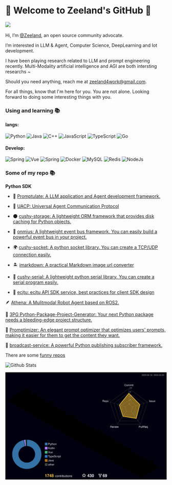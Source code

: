 # 🌌 Welcome to Zeeland's GitHub 💫

<!-- [![wakatime](https://wakatime.com/badge/user/ff2fd02f-93f5-46d4-af69-146d00163dbe.svg)](https://wakatime.com/@ff2fd02f-93f5-46d4-af69-146d00163dbe)
[![github](https://img.shields.io/github/followers/Undertone0809?logo=github&style=plastic)](https://github.com/alanhamlett?tab=followers) -->

![](https://komarev.com/ghpvc/?username=Undertone0809)

Hi, I’m [@Zeeland](https://github.com/Undertone0809), an open source community advocate.

I’m interested in LLM & Agent, Computer Science, DeepLearning and Iot development.

I have been playing research related to LLM and prompt engineering recently. Multi-Modality artificial intelligence and AGI are both intersting researchs ~

Should you need anything, reach me at zeeland4work@gmail.com.

For all things, know that I'm here for you. You are not alone. Looking forward to doing some interesting things with you.

### Using and learning 📚
#### langs:
<!-- **Langs:** -->
![Python](https://img.shields.io/badge/Python-3373A7?style=flat-square&logo=python&logoColor=white)
![Java](https://img.shields.io/badge/Java-ED8B00?style=flat-square&logo=java&logoColor=white)
![C++](http://img.shields.io/badge/-C++-FF7F50?style=flat-square&logo=c%2B%2B&logoColor=ffffff)
![JavaScript](https://img.shields.io/badge/-JavaScript-%23F7DF1C?style=flat-square&logo=javascript&logoColor=ffff4a&color=d1b01f)
![TypeScript](https://img.shields.io/badge/-TypeScript-%23F7DF1C?style=flat-square&logo=typescript&logoColor=ffff4a&color=d1b01f)
![Go](https://img.shields.io/badge/Go-00ADD8?style=flat-square&logo=go&logoColor=white)

#### Develop:
<!-- **Develop:** -->
![Spring](http://img.shields.io/badge/-Spring-6DB33F?style=flat-square&logo=spring&logoColor=ffffff)
![Vue](https://img.shields.io/badge/-Vue-4FC08D?style=flat-square&logo=Vue.js&logoColor=fff)
![Spring](http://img.shields.io/badge/-Uniapp-6DB33F?style=flat-square&logo=Uniapp&logoColor=ffffff)
![Docker](https://img.shields.io/badge/-Docker-2C2255?style=flat-square&logo=docker)
![MySQL](https://img.shields.io/badge/-MySQL-5391FE?style=flat-square&logo=mysql&logoColor=ffffff)
![Redis](https://img.shields.io/badge/-Redis-DC382D?style=flat-square&logo=redis&logoColor=ffffff)
![NodeJs](https://img.shields.io/badge/-NodeJs-FF7D40?style=flat-square&logo=Node.js&logoColor=00d632)

### Some of my repo 📚

**Python SDK**

- 🔭 [Promptulate: A LLM application and Agent development framework.](https://github.com/Undertone0809/promptulate)

- 🤖 [UACP: Universal Agent Communication Protocol](https://github.com/Undertone0809/UACP)

- 🌑 [cushy-storage: A lightweight ORM framework that provides disk caching for Python objects.](https://github.com/Undertone0809/cushy-storage)

- 📘 [onmius: A lightweight event bus framework. You can easily build a powerful event bus in your project.](https://github.com/Undertone0809/omnius)

- 🌍 [cushy-socket: A python socket library. You can create a TCP/UDP connection easily.](https://github.com/Undertone0809/cushy-socket)

- 🏝️ [imarkdown: A practical Markdown image url converter](https://github.com/Undertone0809/imarkdown)

- 💫 [cushy-serial: A lightweight python serial library. You can create a serial program easily.](https://github.com/Undertone0809/cushy-serial)

- 🏫 [ecjtu: ecjtu API SDK service, best practices for client SDK design](https://github.com/Undertone0809/ecjtu)


🪶 [Athena: A Mulitmodal Robot Agent based on ROS2.](https://github.com/Undertone0809/Athena)

🐬 [3PG Python-Package-Project-Generator: Your next Python package needs a bleeding-edge project structure.](https://github.com/Undertone0809/python-package-template)

🐠 [Promptimizer: An elegant prompt optimizer that optimizes users' prompts, making it easier for them to get the content they want.](https://github.com/Undertone0809/promptimizer)

🌊 [broadcast-service: A powerful Python publishing subscriber framework.](https://github.com/Undertone0809/broadcast-service)




There are some [funny repos](https://github.com/Undertone0809?page=1&tab=repositories)

<!-- ![Most Used Languages](https://github-readme-stats.vercel.app/api/top-langs/?username=Undertone0809&theme=merko&layout=compact)
![Github Stats](https://github-readme-stats.vercel.app/api?username=Undertone0809&show_icons=true&theme=merko&count_private=true) -->

<!-- ![Most Used Languages](https://github-readme-stats-zeeland.vercel.app/api/top-langs/?username=Undertone0809&theme=merko&layout=compact) -->
![Github Stats](https://github-readme-stats-zeeland.vercel.app/api?username=Undertone0809&show_icons=true&theme=merko&count_private=true)

[![Contributions in 3D](/profile-3d-contrib/profile-night-rainbow.svg)](https://github.com/marketplace/actions/github-profile-3d-contrib)

<!--

- 🔭 I’m currently working on ...
- 🌱 I’m currently learning ...
- 👯 I’m looking to collaborate on ...
- 🤔 I’m looking for help with ...
- 💬 Ask me about ...
- 📫 How to reach me: ...
- 😄 Pronouns: ...
- ⚡ Fun fact: ...

-->
